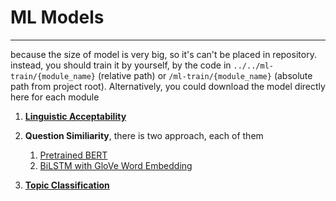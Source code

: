 # ML Models
-------

because the size of model is very big, so it's can't be placed in repository. instead, you should train it by yourself, by the code in `../../ml-train/{module_name}` (relative path) or `/ml-train/{module_name}` (absolute path from project root). Alternatively, you could download the model directly here for each module

1. [**Linguistic Acceptability**](https://drive.google.com/file/d/1ejelDtROYuXHoaaggux8xYi7jfVjEV-d/view?usp=sharing)
   
2. **Question Similiarity**, there is two approach, each of them <br>
   1. [Pretrained BERT](https://drive.google.com/file/d/1A9TCExPubflPTo3Xmod6id7lG43UKGCI/view?usp=sharing)
   2. [BiLSTM with GloVe Word Embedding](https://drive.google.com/drive/folders/1vsQ4YmdL5yREkwCgXaKnjbhTuvKwf3Ex?usp=sharing)
   
3. [**Topic Classification**](https://drive.google.com/file/d/1xyoO2SU05yYK_SixtKMCLOGelssMjidE/view?usp=sharing)
